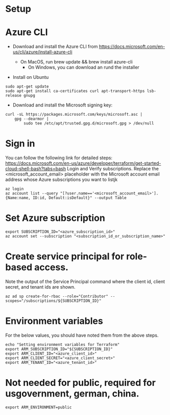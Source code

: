 # Setup

# Azure CLI
* Download and install the Azure CLI from https://docs.microsoft.com/en-us/cli/azure/install-azure-cli
  * On MacOS, run brew update && brew install azure-cli
    * On Windows, you can download an rund the installer

* Install on Ubuntu
```
sudo apt-get update
sudo apt-get install ca-certificates curl apt-transport-https lsb-release gnupg
```

* Download and install the Microsoft signing key:
```
curl -sL https://packages.microsoft.com/keys/microsoft.asc |
    gpg --dearmor |
        sudo tee /etc/apt/trusted.gpg.d/microsoft.gpg > /dev/null
```

# Sign in
You can follow the following link for detailed steps: https://docs.microsoft.com/en-us/azure/developer/terraform/get-started-cloud-shell-bash?tabs=bash
Login and Verify subscriptions.  Replace the <microsoft_account_email> placeholder with the Microsoft account email address whose Azure subscriptions you want to listjk
```
az login
az account list --query "[?user.name=='<microsoft_account_email>'].{Name:name, ID:id, Default:isDefault}" --output Table
```
# Set Azure subscription
```
export SUBSCRIPTION_ID="<azure_subscription_id>"
az account set --subscription "<subscription_id_or_subscription_name>"
```
# Create service principal for role-based access.
Note the output of the Service Principal
command where the client id, client secret, and tenant ids are shown.
```
az ad sp create-for-rbac --role="Contributor" --scopes="/subscriptions/${SUBSCRIPTION_ID}"
```
# Environment variables
For the below values, you should have noted them
from the above steps.
```
echo "Setting environment variables for Terraform"
export ARM_SUBSCRIPTION_ID="${SUBSCRIPTION_ID}"
export ARM_CLIENT_ID="<azure_client_id>"
export ARM_CLIENT_SECRET="<azure_client_secret>"
export ARM_TENANT_ID="<azure_tenant_id>"
```
# Not needed for public, required for usgovernment, german, china.
```
export ARM_ENVIRONMENT=public
```
